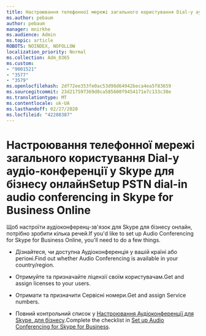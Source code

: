 ```yaml
---
title: Настроювання телефонної мережі загального користування Dial-у аудіо-конференції у Skype для бізнесу онлайн
ms.author: pebaum
author: pebaum
manager: mnirkhe
ms.audience: Admin
ms.topic: article
ROBOTS: NOINDEX, NOFOLLOW
localization_priority: Normal
ms.collection: Adm_O365
ms.custom:
- "9001521"
- "3577"
- "3579"
ms.openlocfilehash: 2df72ee353fe0ac53d98d64942beca4ea5f83659
ms.sourcegitcommit: 23d217597369d0ca585600f9454171e7c133c30e
ms.translationtype: MT
ms.contentlocale: uk-UA
ms.lasthandoff: 02/27/2020
ms.locfileid: "42288387"
---
```

# <a name="setup-pstn-dial-in-audio-conferencing-in-skype-for-business-online"></a><span data-ttu-id="ed61f-102">Настроювання телефонної мережі загального користування Dial-у аудіо-конференції у Skype для бізнесу онлайн</span><span class="sxs-lookup"><span data-stu-id="ed61f-102">Setup PSTN dial-in audio conferencing in Skype for Business Online</span></span>

<span data-ttu-id="ed61f-103">Щоб настроїти аудіоконференц-зв'язок для Skype для бізнесу онлайн, потрібно зробити кілька речей.</span><span class="sxs-lookup"><span data-stu-id="ed61f-103">If you'd like to set up Audio Conferencing for Skype for Business Online, you'll need to do a few things.</span></span> 

- <span data-ttu-id="ed61f-104">Дізнайтеся, чи доступна Аудіоконференція у вашій країні або регіоні.</span><span class="sxs-lookup"><span data-stu-id="ed61f-104">Find out whether Audio Conferencing is available in your country/region.</span></span>

- <span data-ttu-id="ed61f-105">Отримуйте та призначайте ліцензії своїм користувачам.</span><span class="sxs-lookup"><span data-stu-id="ed61f-105">Get and assign licenses to your users.</span></span>

- <span data-ttu-id="ed61f-106">Отримати та призначити Сервісні номери.</span><span class="sxs-lookup"><span data-stu-id="ed61f-106">Get and assign Service numbers.</span></span>

- <span data-ttu-id="ed61f-107">Повний контрольний список у [Настроювання Аудіоконференції для Skype, для бізнесу](https://docs.microsoft.com/SkypeForBusiness/audio-conferencing-in-office-365/set-up-audio-conferencing).</span><span class="sxs-lookup"><span data-stu-id="ed61f-107">Complete the checklist in [Set up Audio Conferencing for Skype for Business](https://docs.microsoft.com/SkypeForBusiness/audio-conferencing-in-office-365/set-up-audio-conferencing).</span></span>
